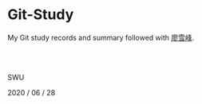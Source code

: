 # Git-Study
My Git study records and summary followed with [廖雪峰](https://www.liaoxuefeng.com/wiki/896043488029600).

<br>

<br>

SWU

2020 / 06 / 28
